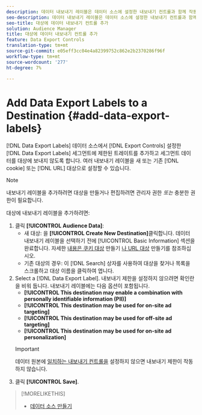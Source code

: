 ```yaml
---
description: 데이터 내보내기 레이블은 데이터 소스에 설정한 내보내기 컨트롤과 함께 작동합니다. 데이터 내보내기 레이블을 사용하면 세그먼트에 제한된 트레이트를 추가하고 세그먼트 데이터를 대상에 보내지 못합니다. 여러 내보내기 레이블을 새 쿠키 또는 기존 쿠키 또는 URL 대상으로 설정할 수 있습니다.
seo-description: 데이터 내보내기 레이블은 데이터 소스에 설정한 내보내기 컨트롤과 함께 작동합니다. 데이터 내보내기 레이블을 사용하면 세그먼트에 제한된 트레이트를 추가하고 세그먼트 데이터를 대상에 보내지 못합니다. 여러 내보내기 레이블을 새 쿠키 또는 기존 쿠키 또는 URL 대상으로 설정할 수 있습니다.
seo-title: 대상에 데이터 내보내기 컨트롤 추가
solution: Audience Manager
title: 대상에 데이터 내보내기 컨트롤 추가
feature: Data Export Controls
translation-type: tm+mt
source-git-commit: e05eff3cc04e4a82399752c862e2b2370286f96f
workflow-type: tm+mt
source-wordcount: '277'
ht-degree: 7%

---
```




# Add Data Export Labels to a Destination {#add-data-export-labels}

[!DNL Data Export Labels] 데이터 소스에서 [!DNL Export Controls] 설정한 [!DNL Data Export Labels] 세그먼트에 제한된 트레이트를 추가하고 세그먼트 데이터를 대상에 보내지 않도록 합니다. 여러 내보내기 레이블을 새 또는 기존 [!DNL cookie] 또는 [!DNL URL] 대상으로 설정할 수 있습니다.

>[!NOTE]
>
>내보내기 레이블을 추가하려면 대상을 만들거나 편집하려면 관리자 권한 *또는* 충분한 권한이 필요합니다.

<!-- t_export_labels.xml -->

대상에 내보내기 레이블을 추가하려면:

1. 클릭 **[!UICONTROL Audience Data]**:
   * 새 대상: 을 **[!UICONTROL Create New Destination]**&#x200B;클릭합니다. 데이터 내보내기 레이블을 선택하기 전에 [!UICONTROL Basic Information] 섹션을 완료합니다. 자세한 [내용은 쿠키 대상](../../features/destinations/create-cookie-destination.md) 만들기 [나 URL 대상](../../features/destinations/create-url-destination.md) 만들기를 참조하십시오.
   * 기존 대상의 경우: 이 [!DNL Search] 상자를 사용하여 대상을 찾거나 목록을 스크롤하고 대상 이름을 클릭하여 엽니다.
1. Select a [!DNL Data Export Label]. 내보내기 제한을 설정하지 않으려면 확인란을 비워 둡니다. 내보내기 레이블에는 다음 옵션이 포함됩니다.
   * **[!UICONTROL This destination may enable a combination with personally identifiable information (PII)]**
   * **[!UICONTROL This destination may be used for on-site ad targeting]**
   * **[!UICONTROL This destination may be used for off-site ad targeting]**
   * **[!UICONTROL This destination may be used for on-site ad personalization]**
   >[!IMPORTANT]
   >
   >데이터 원본에 [일치하는 내보내기 컨트롤을](../../features/data-export-controls.md) 설정하지 않으면 내보내기 제한이 작동하지 않습니다.
1. 클릭 **[!UICONTROL Save]**.

>[!MORELIKETHIS]
>
>* [데이터 소스 만들기](../../features/manage-datasources.md#create-data-source)